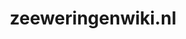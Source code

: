 ---
layout: post
title:  "zeeweringenwiki.nl"
internal_url:  "/dutchgov/zeeweringenwiki.nl.html"
subdomains_count: 3
all_subdomains_count: 3
urls_count: 3
ssl_rank: 0
http_rank: 34.333333333333
url_link: /data/zeeweringenwiki.nl/urls.txt
all_subdomains_link: /data/zeeweringenwiki.nl/all_subdomains.txt
subdomains_link: /data/zeeweringenwiki.nl/subdomains.txt
categories: dutchgov
---